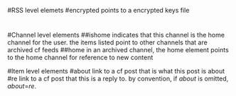 #RSS level elemets
#encrypted
points to a encrypted keys file
#
#Channel level elements
##ishome
indicates that this channel is the home channel for the user. the items listed point to other channels that are archived cf feeds
##home
in an archived channel, the home element points to the home channel for reference to new content

#Item level elements
#about
link to a cf post that is what this post is about
#re
link to a cf post that this is a reply to. by convention, if *about* is omitted, *about*=*re*.